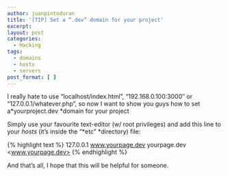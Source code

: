 ```yaml
---
author: juanpintoduran
title: '[TIP] Set a “.dev” domain for your project'
excerpt:
layout: post
categories:
  - Hacking
tags:
  - domains
  - hosts
  - servers
post_format: [ ]
---
```

I really hate to use “localhost/index.html”, “192.168.0.100:3000″ or “127.0.0.1/whatever.php”, so now I want to show you guys how to set a*yourproject.dev *domain for your project

Simply use your favourite text-editor (w/ root privileges) and add this line to your *hosts* (it’s inside the “*etc” *directory) file:

{% highlight text %}
127.0.0.1 www.yourpage.dev yourpage.dev <www.yourpage.dev>
{% endhighlight %}

And that’s all, I hope that this will be helpful for someone.

 